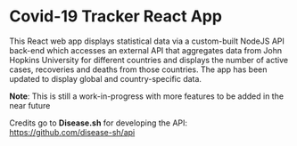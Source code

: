 # Covid-19 Tracker React App

This React web app displays statistical data via a custom-built NodeJS API back-end which accesses an external API that aggregates data from John Hopkins University for different countries and displays the number of active cases, recoveries and deaths from those countries. The app has been updated to display global and country-specific data.

**Note**: This is still a work-in-progress with more features to be added in the near future


Credits go to **Disease.sh** for developing the API: https://github.com/disease-sh/api
